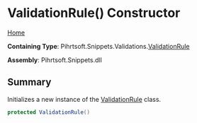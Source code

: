 # ValidationRule\(\) Constructor

[Home](../../../../../README.md)

**Containing Type**: Pihrtsoft\.Snippets\.Validations\.[ValidationRule](../README.md)

**Assembly**: Pihrtsoft\.Snippets\.dll

## Summary

Initializes a new instance of the [ValidationRule](../README.md) class\.

```csharp
protected ValidationRule()
```

